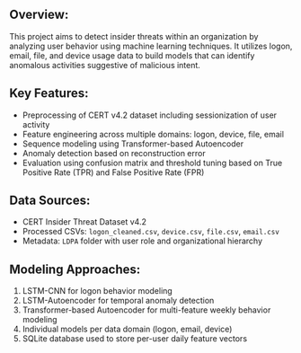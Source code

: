 

Overview:
----------
This project aims to detect insider threats within an organization by analyzing user behavior using machine learning techniques. It utilizes logon, email, file, and device usage data to build models that can identify anomalous activities suggestive of malicious intent.

Key Features:
--------------
- Preprocessing of CERT v4.2 dataset including sessionization of user activity
- Feature engineering across multiple domains: logon, device, file, email
- Sequence modeling using Transformer-based Autoencoder
- Anomaly detection based on reconstruction error
- Evaluation using confusion matrix and threshold tuning based on True Positive Rate (TPR) and False Positive Rate (FPR)

Data Sources:
--------------
- CERT Insider Threat Dataset v4.2
- Processed CSVs: `logon_cleaned.csv`, `device.csv`, `file.csv`, `email.csv`
- Metadata: `LDPA` folder with user role and organizational hierarchy

Modeling Approaches:
---------------------
1. LSTM-CNN for logon behavior modeling
2. LSTM-Autoencoder for temporal anomaly detection
3. Transformer-based Autoencoder for multi-feature weekly behavior modeling
4. Individual models per data domain (logon, email, device)
5. SQLite database used to store per-user daily feature vectors

